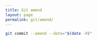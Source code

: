 ```yaml
---
title: Git amend
layout: page
permalink: git/amend/
---
```


``` bash
git commit --amend --date="$(date -R)"
```
